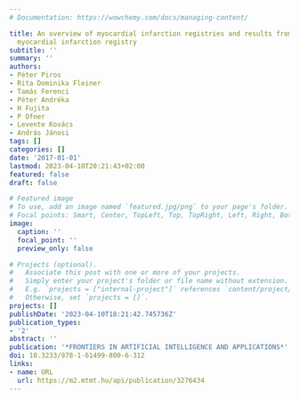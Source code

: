 ```yaml
---
# Documentation: https://wowchemy.com/docs/managing-content/

title: An overview of myocardial infarction registries and results from the hungarian
  myocardial infarction registry
subtitle: ''
summary: ''
authors:
- Péter Piros
- Rita Dominika Fleiner
- Tamás Ferenci
- Péter Andréka
- H Fujita
- P Ofner
- Levente Kovács
- András Jánosi
tags: []
categories: []
date: '2017-01-01'
lastmod: 2023-04-10T20:21:43+02:00
featured: false
draft: false

# Featured image
# To use, add an image named `featured.jpg/png` to your page's folder.
# Focal points: Smart, Center, TopLeft, Top, TopRight, Left, Right, BottomLeft, Bottom, BottomRight.
image:
  caption: ''
  focal_point: ''
  preview_only: false

# Projects (optional).
#   Associate this post with one or more of your projects.
#   Simply enter your project's folder or file name without extension.
#   E.g. `projects = ["internal-project"]` references `content/project/deep-learning/index.md`.
#   Otherwise, set `projects = []`.
projects: []
publishDate: '2023-04-10T18:21:42.745736Z'
publication_types:
- '2'
abstract: ''
publication: '*FRONTIERS IN ARTIFICIAL INTELLIGENCE AND APPLICATIONS*'
doi: 10.3233/978-1-61499-800-6-312
links:
- name: URL
  url: https://m2.mtmt.hu/api/publication/3276434
---
```

